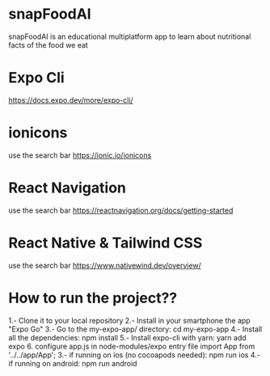 # snapFoodAI
snapFoodAI is an educational multiplatform app to learn about nutritional facts of the food we eat 

# Expo Cli
https://docs.expo.dev/more/expo-cli/

# ionicons
use the search bar
https://ionic.io/ionicons

# React Navigation
use the search bar
https://reactnavigation.org/docs/getting-started

# React Native & Tailwind CSS
use the search bar
https://www.nativewind.dev/overview/

# How to run the project??
1.- Clone it to your local repository
2.- Install in your smartphone the app "Expo Go"
3.- Go to the my-expo-app/ directory:
    cd my-expo-app
4.- Install all the dependencies:
    npm install
5.- Install expo-cli with yarn:
    yarn add expo
6. configure app.js in node-modules/expo entry file import App from '../../app/App';
3.- if running on ios (no cocoapods needed): 
    npm run ios
4.- if running on android:
    npm run android

